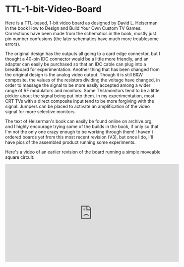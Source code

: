 # TTL-1-bit-Video-Board
Here is a TTL-based, 1-bit video board as designed by David L. Heiserman in the book How to Design and Build Your Own Custom TV Games. Corrections have been made from the schematics in the book, mostly just pin number confusions (the later schematics have much more troublesome errors).

The original design has the outputs all going to a card edge connector, but I thought a 40-pin IDC connector would be a little more friendly, and an adapter can easily be purchased so that an IDC cable can plug into a breadboard for experimentation. Another thing that has been changed from the original design is the analog video output. Though it is still B&W composite, the values of the resistors dividing the voltage have changed, in order to massage the signal to be more easily accepted among a wider range of RF modulators and monitors. Some TVs/monitors tend to be a little pickier about the signal being put into them. In my experimentation, most CRT TVs with a direct composite input tend to be more forgiving with the signal. Jumpers can be placed to activate an amplification of the video signal for more selective monitors.

The text of Heiserman's book can easily be found online on archive.org, and I highly encourage trying some of the builds in the book, if only so that I'm not the only one crazy enough to be working through them! I haven't ordered boards yet from this most recent revision (V3), but once I do, I'll have pics of the assembled product running some experiments. 

Here's a video of an earlier revision of the board running a simple moveable square circuit:
<iframe width="560" height="315" src="https://www.youtube.com/embed/p2fEVsLSzvE" title="YouTube video player" frameborder="0" allow="accelerometer; autoplay; clipboard-write; encrypted-media; gyroscope; picture-in-picture" allowfullscreen></iframe>
